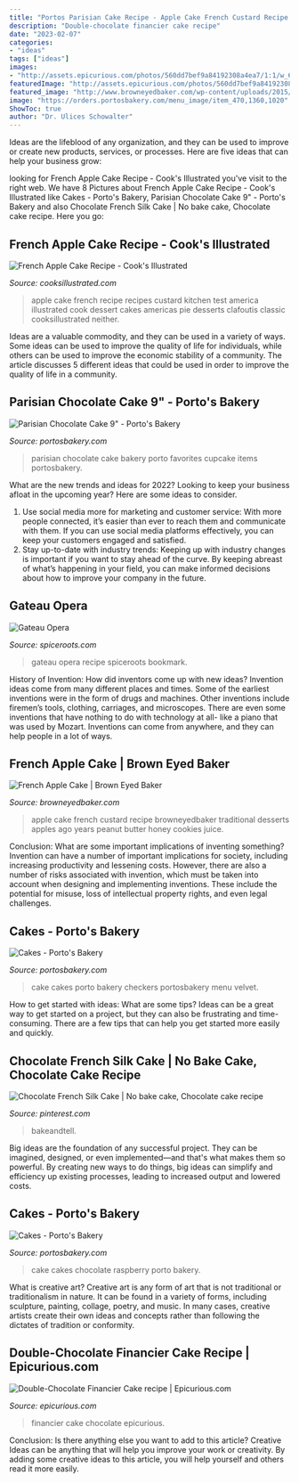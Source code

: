 ```yaml
---
title: "Portos Parisian Cake Recipe - Apple Cake French Custard Recipe Browneyedbaker Traditional Desserts Apples Ago Years Peanut Butter Honey Cookies Juice"
description: "Double-chocolate financier cake recipe"
date: "2023-02-07"
categories:
- "ideas"
tags: ["ideas"]
images:
- "http://assets.epicurious.com/photos/560dd7bef9a84192308a4ea7/1:1/w_600%2Ch_600/236255.jpg"
featuredImage: "http://assets.epicurious.com/photos/560dd7bef9a84192308a4ea7/1:1/w_600%2Ch_600/236255.jpg"
featured_image: "http://www.browneyedbaker.com/wp-content/uploads/2015/10/french-apple-cake-36-600-600x400.jpg"
image: "https://orders.portosbakery.com/menu_image/item_470,1360,1020"
ShowToc: true
author: "Dr. Ulices Schowalter"
---
```



Ideas are the lifeblood of any organization, and they can be used to improve or create new products, services, or processes. Here are five ideas that can help your business grow:

	

		
looking for French Apple Cake Recipe - Cook&#039;s Illustrated you've visit to the right web. We have 8 Pictures about French Apple Cake Recipe - Cook&#039;s Illustrated like Cakes - Porto&#039;s Bakery, Parisian Chocolate Cake 9&quot; - Porto&#039;s Bakery and also Chocolate French Silk Cake | No bake cake, Chocolate cake recipe. Here you go:
		
    
## French Apple Cake Recipe - Cook&#039;s Illustrated

<img loading=lazy src="http://d3cizcpymoenau.cloudfront.net/images/legacy/37578/CVR_SFS_french_apple_cake_CLR-6.jpg" onerror="this.onerror=null;this.src='https://tse2.mm.bing.net/th?id=OIP.duW5iu8xx6F9pBU0KM3EKQHaHa&amp;pid=15.1';" alt="French Apple Cake Recipe - Cook&#039;s Illustrated">

_Source: cooksillustrated.com_

>apple cake french recipe recipes custard kitchen test america illustrated cook dessert cakes americas pie desserts clafoutis classic cooksillustrated neither. 

	

Ideas are a valuable commodity, and they can be used in a variety of ways. Some ideas can be used to improve the quality of life for individuals, while others can be used to improve the economic stability of a community. The article discusses 5 different ideas that could be used in order to improve the quality of life in a community.

    
## Parisian Chocolate Cake 9&quot; - Porto&#039;s Bakery

<img loading=lazy src="https://orders.portosbakery.com/menu_image/item_470,1360,1020" onerror="this.onerror=null;this.src='https://tse3.mm.bing.net/th?id=OIP.fz7DMOqYFhfQqc2WJtD8QgHaE8&amp;pid=15.1';" alt="Parisian Chocolate Cake 9&quot; - Porto&#039;s Bakery">

_Source: portosbakery.com_

>parisian chocolate cake bakery porto favorites cupcake items portosbakery. 

	

What are the new trends and ideas for 2022?
Looking to keep your business afloat in the upcoming year? Here are some ideas to consider. 
1. Use social media more for marketing and customer service: With more people connected, it’s easier than ever to reach them and communicate with them. If you can use social media platforms effectively, you can keep your customers engaged and satisfied. 
2. Stay up-to-date with industry trends: Keeping up with industry changes is important if you want to stay ahead of the curve. By keeping abreast of what’s happening in your field, you can make informed decisions about how to improve your company in the future. 

    
## Gateau Opera

<img loading=lazy src="http://www.spiceroots.com/spiceroots/wp-content/uploads/2012/11/IMG_3569-956x1024.jpg" onerror="this.onerror=null;this.src='https://tse1.mm.bing.net/th?id=OIP.9m6GVEIy9fMBbl_Htn__OAHaH7&amp;pid=15.1';" alt="Gateau Opera">

_Source: spiceroots.com_

>gateau opera recipe spiceroots bookmark. 

	

History of Invention: How did inventors come up with new ideas?
Invention ideas come from many different places and times. Some of the earliest inventions were in the form of drugs and machines. Other inventions include firemen’s tools, clothing, carriages, and microscopes. There are even some inventions that have nothing to do with technology at all- like a piano that was used by Mozart. Inventions can come from anywhere, and they can help people in a lot of ways.

    
## French Apple Cake | Brown Eyed Baker

<img loading=lazy src="http://www.browneyedbaker.com/wp-content/uploads/2015/10/french-apple-cake-36-600-600x400.jpg" onerror="this.onerror=null;this.src='https://tse2.mm.bing.net/th?id=OIP.wC6sqm-vb6nTbuQXHlhNHgHaE8&amp;pid=15.1';" alt="French Apple Cake | Brown Eyed Baker">

_Source: browneyedbaker.com_

>apple cake french custard recipe browneyedbaker traditional desserts apples ago years peanut butter honey cookies juice. 

	

Conclusion: What are some important implications of inventing something?
Invention can have a number of important implications for society, including increasing productivity and lessening costs. However, there are also a number of risks associated with invention, which must be taken into account when designing and implementing inventions. These include the potential for misuse, loss of intellectual property rights, and even legal challenges.

    
## Cakes - Porto&#039;s Bakery

<img loading=lazy src="https://orders.portosbakery.com/images_menus/item_195" onerror="this.onerror=null;this.src='https://tse4.mm.bing.net/th?id=OIP.RJkz2LFgoZ4RgJSF5V8TIQHaE8&amp;pid=15.1';" alt="Cakes - Porto&#039;s Bakery">

_Source: portosbakery.com_

>cake cakes porto bakery checkers portosbakery menu velvet. 

	

How to get started with ideas: What are some tips?
Ideas can be a great way to get started on a project, but they can also be frustrating and time-consuming. There are a few tips that can help you get started more easily and quickly.

    
## Chocolate French Silk Cake | No Bake Cake, Chocolate Cake Recipe

<img loading=lazy src="https://i.pinimg.com/originals/72/a3/97/72a3978c45ecc762ee5dd786ef0a0ee5.jpg" onerror="this.onerror=null;this.src='https://tse3.mm.bing.net/th?id=OIP.2YostE3h6IyXccI2y6JXpwHaJ4&amp;pid=15.1';" alt="Chocolate French Silk Cake | No bake cake, Chocolate cake recipe">

_Source: pinterest.com_

>bakeandtell. 

	

Big ideas are the foundation of any successful project. They can be imagined, designed, or even implemented—and that's what makes them so powerful. By creating new ways to do things, big ideas can simplify and efficiency up existing processes, leading to increased output and lowered costs.

    
## Cakes - Porto&#039;s Bakery

<img loading=lazy src="https://orders.portosbakery.com/images_menus/item_194_mobile" onerror="this.onerror=null;this.src='https://tse4.mm.bing.net/th?id=OIP.TKxmtLG28b4KXBrHgSe2PgHaE8&amp;pid=15.1';" alt="Cakes - Porto&#039;s Bakery">

_Source: portosbakery.com_

>cake cakes chocolate raspberry porto bakery. 

	

What is creative art?
Creative art is any form of art that is not traditional or traditionalism in nature. It can be found in a variety of forms, including sculpture, painting, collage, poetry, and music. In many cases, creative artists create their own ideas and concepts rather than following the dictates of tradition or conformity.

    
## Double-Chocolate Financier Cake Recipe | Epicurious.com

<img loading=lazy src="http://assets.epicurious.com/photos/560dd7bef9a84192308a4ea7/1:1/w_600%2Ch_600/236255.jpg" onerror="this.onerror=null;this.src='https://tse1.mm.bing.net/th?id=OIP.rCM2bDNh-DID2zYIkAc4KwHaHa&amp;pid=15.1';" alt="Double-Chocolate Financier Cake recipe | Epicurious.com">

_Source: epicurious.com_

>financier cake chocolate epicurious. 

	

Conclusion: Is there anything else you want to add to this article?
Creative Ideas can be anything that will help you improve your work or creativity. By adding some creative ideas to this article, you will help yourself and others read it more easily.

